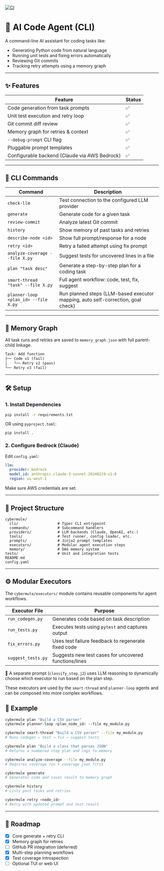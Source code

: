 [![CI](https://github.com/your-username/cybermule/actions/workflows/ci.yml/badge.svg)](https://github.com/your-username/cybermule/actions)

# 🧠 AI Code Agent (CLI)

A command-line AI assistant for coding tasks like:
- Generating Python code from natural language
- Running unit tests and fixing errors automatically
- Reviewing Git commits
- Tracking retry attempts using a memory graph

---

## ✨ Features

| Feature                           | Status |
|-----------------------------------|--------|
| Code generation from task prompts | ✅     |
| Unit test execution and retry loop| ✅     |
| Git commit diff review            | ✅     |
| Memory graph for retries & context| ✅     |
| `--debug-prompt` CLI flag         | ✅     |
| Pluggable prompt templates        | ✅     |
| Configurable backend (Claude via AWS Bedrock) | ✅     |

---

## 🚀 CLI Commands

| Command                | Description                                 |
|------------------------|---------------------------------------------|
| `check-llm` | Test connection to the configured LLM provider |
| `generate`             | Generate code for a given task              |
| `review-commit`        | Analyze latest Git commit                   |
| `history`              | Show memory of past tasks and retries       |
| `describe-node <id>`   | Show full prompt/response for a node        |
| `retry <id>`           | Retry a failed attempt using fix prompt     |
| `analyze-coverage --file X.py` | Suggest tests for uncovered lines in a file     |
| `plan "task desc"`         | Generate a step-by-step plan for a coding task |
| `smart-thread "task" --file X.py` | Full agent workflow: code, test, fix, suggest |
| `planner-loop <plan_id> --file X.py` | Run planned steps (LLM-based executor mapping, auto self-correction, goal check) |
---

## 🧠 Memory Graph

All task runs and retries are saved to `memory_graph.json` with full parent-child linkage.

```txt
Task: Add function
├── Code v1 (fail)
│   └── Retry v2 (pass)
└── Retry v3 (fail)
```

---

## 🛠 Setup

### 1. Install Dependencies

```bash
pip install -r requirements.txt
```

OR using `pyproject.toml`:

```bash
pip install .
```

### 2. Configure Bedrock (Claude)

Edit `config.yaml`:

```yaml
llm:
  provider: bedrock
  model_id: anthropic.claude-3-sonnet-20240229-v1:0
  region: us-west-2
```

Make sure AWS credentials are set.

---

## 📂 Project Structure

```
cybermule/
  cli/                  # Typer CLI entrypoint
  commands/             # Subcommand handlers
  providers/            # LLM backends (Claude, OpenAI, etc.)
  tools/                # Test runner, config loader, etc.
  prompts/              # Jinja2 prompt templates
  executors/            # Modular agent execution steps
  memory/               # DAG memory system
tests/                  # Unit and integration tests
README.md
config.yaml
```

---

## ⚙️ Modular Executors

The `cybermule/executors/` module contains reusable components for agent workflows.

| Executor File         | Purpose                                                |
|-----------------------|--------------------------------------------------------|
| `run_codegen.py`      | Generates code based on task description               |
| `run_tests.py`        | Executes tests using `pytest` and captures output      |
| `fix_errors.py`       | Uses test failure feedback to regenerate fixed code    |
| `suggest_tests.py`    | Suggests new test cases for uncovered functions/lines  |

🧠 A separate prompt (`classify_step.j2`) uses LLM reasoning to dynamically choose which executor to run based on the plan step.

These executors are used by the `smart-thread` and `planner-loop` agents and can be composed into more complex workflows.

## 🧪 Example

```bash
cybermule plan "Build a CSV parser"
cybermule planner-loop <plan_node_id> --file my_module.py
```
```bash
cybermule smart-thread "Build a CSV parser" --file my_module.py
# Runs codegen → test → fix → suggest-tests
```
```bash
cybermule plan "Build a class that parses JSON"
# Returns a numbered step plan and logs to memory
```
```bash
cybermule analyze-coverage --file my_module.py
# Requires coverage run + coverage json first
```
```bash
cybermule generate
# Generates code and saves result to memory graph

cybermule history
# Lists past tasks and retries

cybermule retry <node_id>
# Retry with updated prompt and test result
```

---

## 📌 Roadmap

- [x] Core generate + retry CLI
- [x] Memory graph for retries
- [ ] GitHub PR integration (deferred)
- [x] Multi-step planning workflows
- [x] Test coverage introspection
- [ ] Optional TUI or web UI